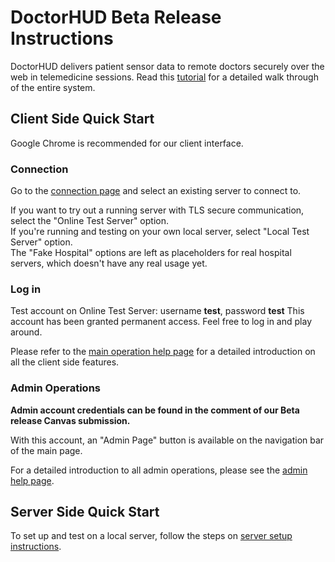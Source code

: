 # DoctorHUD Beta Release Instructions
DoctorHUD delivers patient sensor data to remote doctors securely over the web in telemedicine sessions. Read this [tutorial](https://jlipworth.github.io/doctor-hud/help/html/masterdoc.html#)   for a detailed walk through of the entire system. 

## Client Side Quick Start
Google Chrome is recommended for our client interface.
### Connection
Go to the [connection page](https://jlipworth.github.io/doctor-hud/) and select an existing server to connect to. 

If you want to try out a running server with TLS secure communication, select the "Online Test Server" option.  
If you're running and testing on your own local server, select "Local Test Server" option.  
The "Fake Hospital" options are left as placeholders for real hospital servers, which doesn't have any real usage yet.

### Log in 
Test account on Online Test Server: username **test**, password **test**
This account has been granted permanent access.  Feel free to log in and play around.

Please refer to the [main operation help page](https://jlipworth.github.io/doctor-hud/help/html/mainoperation.html) for a detailed introduction on all the client side features. 

### Admin Operations
**Admin account credentials can be found in the comment of our Beta release Canvas submission.**

With this account, an "Admin Page" button is available on the navigation bar of the main page. 

For a detailed introduction to all admin operations, please see the [admin help page](https://jlipworth.github.io/doctor-hud/help/html/admin.html).

## Server Side Quick Start
To set up and test on a local server, follow the steps on [server setup instructions](https://jlipworth.github.io/doctor-hud/help/html/serversetup.html).
